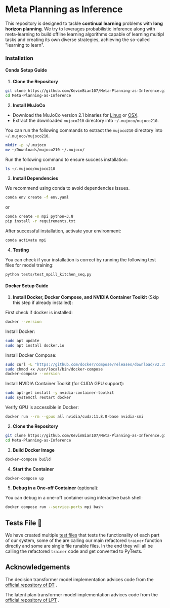 # Meta Planning as Inference
This repository is designed to tackle **continual learning** problems with **long horizon planning**. We try to leverages probabilistic inference along with meta-learning to build offline learning algorithms capable of learning multipl tasks and creating its own diverse strategies, achieving the so-called "learning to learn".

### Installation

#### Conda Setup Guide

1. **Clone the Repository**

```bash
git clone https://github.com/KevinBian107/Meta-Planning-as-Inference.git
cd Meta-Planning-as-Inference
```

2. **Install MuJoCo**

- Download the MuJoCo version 2.1 binaries for [Linux](https://mujoco.org/download/mujoco210-linux-x86_64.tar.gz) or [OSX](https://mujoco.org/download/mujoco210-macos-x86_64.tar.gz).
- Extract the downloaded `mujoco210` directory into `~/.mujoco/mujoco210`.

You can run the following commands to extract the `mujoco210` directory into `~/.mujoco/mujoco210`.

```bash
mkdir -p ~/.mujoco
mv ~/Downloads/mujoco210 ~/.mujoco/
```

Run the following command to ensure success installation:

```bash
ls ~/.mujoco/mujoco210
```

3. **Install Dependencies**

We recommend using conda to avoid dependencies issues.

```bash
conda env create -f env.yaml
```

or

```bash
conda create -n mpi python=3.8
pip install -r requirements.txt
```

After successful installation, activate your environment:

```bash
conda activate mpi
```

4. **Testing**

You can check if your installation is correct by running the following test files for model training:

```bash
python tests/test_mpill_kitchen_seq.py
```

#### Docker Setup Guide

1. **Install Docker, Docker Compose, and NVIDIA Container Toolkit** (Skip this step if already installed):

First check if docker is installed:
```bash
docker --version
```

Install Docker:
```bash
sudo apt update
sudo apt install docker.io
```

Install Docker Compose:
```bash
sudo curl -L "https://github.com/docker/compose/releases/download/v2.35.0/docker-compose-linux-x86_64" -o /usr/local/bin/docker-compose
sudo chmod +x /usr/local/bin/docker-compose
docker-compose --version
```

Install NVIDIA Container Toolkit (for CUDA GPU support):
```bash
sudo apt-get install -y nvidia-container-toolkit
sudo systemctl restart docker
```

Verify GPU is accessible in Docker:

```bash
docker run --rm --gpus all nvidia/cuda:11.8.0-base nvidia-smi
```

2. **Clone the Repository**

```bash
git clone https://github.com/KevinBian107/Meta-Planning-as-Inference.git
cd Meta-Planning-as-Inference
```

3. **Build Docker Image**
```bash
docker-compose build
```

4. **Start the Container**
```bash
docker-compose up
```

5. **Debug in a One-off Container** (optional):

You can debug in a one-off container using interactive bash shell:
```bash
docker compose run --service-ports mpi bash
```

## Tests File 🤔
 We have created multiple [test files](https://github.com/KevinBian107/Meta-Planning-as-Inference/tree/main/tests) that tests the functionality of each part of our system, some of the are calling our main refactored `trainer` function directly and some are single file runable files. In the end they will all be calling the refactored `trainer` code and get converted to PyTests.
`
## Acknowledgements

The decision transformer model implementation advices code from the [official repository of DT](https://github.com/kzl/decision-transformer) .

The latent plan transformer model implementation advices code from the [official repository of LPT](https://github.com/mingluzhao/Latent-Plan-Transformer) .
